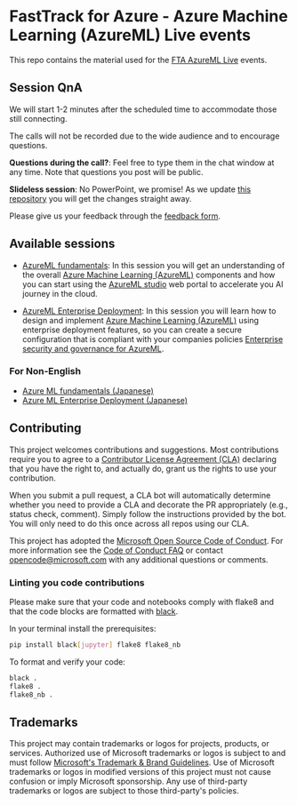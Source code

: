 # FastTrack for Azure - Azure Machine Learning (AzureML) Live events

This repo contains the material used for the [FTA AzureML Live](https://aka.ms/ftaLive) events.

## Session QnA

We will start 1-2 minutes after the scheduled time to accommodate those still connecting.

The calls will not be recorded due to the wide audience and to encourage questions.

**Questions during the call?**: Feel free to type them in the chat window at any time. Note that questions you post will be public.

**Slideless session**: No PowerPoint, we promise! As we update [this repository](https://aka.ms/ftaLive/azureML) you will get the changes straight away.

Please give us your feedback through the [feedback form](https://aka.ms/ftaLive-feedback).

## Available sessions

- [AzureML fundamentals](./fundamentals/): In this session you will get an understanding of the overall [Azure Machine Learning (AzureML)](https://docs.microsoft.com/azure/machine-learning/overview-what-is-azure-machine-learning) components and how you can start using the [AzureML studio](https://docs.microsoft.com/azure/machine-learning/overview-what-is-machine-learning-studio) web portal to accelerate you AI journey in the cloud.

- [AzureML Enterprise Deployment](./enterprise-ml/): In this session you will learn how to design and implement [Azure Machine Learning (AzureML)](https://docs.microsoft.com/azure/machine-learning/overview-what-is-azure-machine-learning) using enterprise deployment features, so you can create a secure configuration that is compliant with your companies policies [Enterprise security and governance for AzureML](https://docs.microsoft.com/en-us/azure/machine-learning/concept-enterprise-security).

### For Non-English

- [Azure ML fundamentals (Japanese)](./fundamentals-JPN/)
- [Azure ML Enterprise Deployment (Japanese)](./enterprise-ml-JPN)


## Contributing

This project welcomes contributions and suggestions.  Most contributions require you to agree to a
[Contributor License Agreement (CLA)](https://cla.opensource.microsoft.com) declaring that you have the right to, and actually do, grant us the rights to use your contribution.

When you submit a pull request, a CLA bot will automatically determine whether you need to provide
a CLA and decorate the PR appropriately (e.g., status check, comment). Simply follow the instructions
provided by the bot. You will only need to do this once across all repos using our CLA.

This project has adopted the [Microsoft Open Source Code of Conduct](https://opensource.microsoft.com/codeofconduct/).
For more information see the [Code of Conduct FAQ](https://opensource.microsoft.com/codeofconduct/faq/) or
contact [opencode@microsoft.com](mailto:opencode@microsoft.com) with any additional questions or comments.

### Linting you code contributions

Please make sure that your code and notebooks comply with flake8 and that the code blocks are formatted with [black](https://github.com/psf/black).

In your terminal install the prerequisites:

``` bash
pip install black[jupyter] flake8 flake8_nb
```

To format and verify your code:

``` bash
black .
flake8 .
flake8_nb .
```

## Trademarks

This project may contain trademarks or logos for projects, products, or services. Authorized use of Microsoft trademarks or logos is subject to and must follow [Microsoft's Trademark & Brand Guidelines](https://www.microsoft.com/legal/intellectualproperty/trademarks/usage/general).
Use of Microsoft trademarks or logos in modified versions of this project must not cause confusion or imply Microsoft sponsorship.
Any use of third-party trademarks or logos are subject to those third-party's policies.
